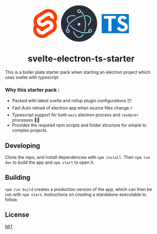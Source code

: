 <p align="center">
<img src="./resources/icon.png" align="center">
</p>

<h1 align="center">svelte-electron-ts-starter</h1>

This is a boiler plate starter pack when starting an electron project which uses svelte with typescript

### Why this starter pack :

- Packed with latest svelte and rollup plugin configurations 📦
- Fast Auto reload of electron app when source files change.⚡
- Typescript support for both `main` electron process and `renderer` processes 🥳🥳
- Provides the required npm scripts and folder structure for simple to complex projects.

## Developing

Clone the repo, and install dependencies with `npm install`. Then `npm run dev` to build the app and `npm start` to open it.

## Building

`npm run build` creates a production version of the app, which can then be run with `npm start`. Instructions on creating a standalone executable to follow.

## License

[MIT](LICENSE)
